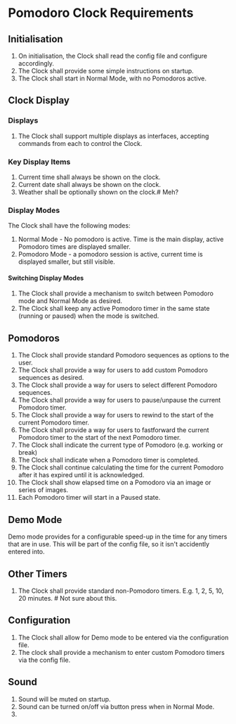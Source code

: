 # Pomodoro Clock Requirements

## Initialisation
1. On initialisation, the Clock shall read the config file and configure accordingly.
2. The Clock shall provide some simple instructions on startup.
2. The Clock shall start in Normal Mode, with no Pomodoros active.

## Clock Display

### Displays
1. The Clock shall support multiple displays as interfaces, accepting commands from each to control the Clock. 

### Key Display Items 
1. Current time shall always be shown on the clock.
2. Current date shall always be shown on the clock. 
3. Weather shall be optionally shown on the clock.# Meh? 

### Display Modes
The Clock shall have the following modes:
1. Normal Mode - No pomodoro is active. Time is the main display, active Pomodoro times are displayed smaller. 
2. Pomodoro Mode - a pomodoro session is active, current time is displayed smaller, but still visible. 

#### Switching Display Modes
1. The Clock shall provide a mechanism to switch between Pomodoro mode and Normal Mode as desired.
2. The Clock shall keep any active Pomodoro timer in the same state (running or paused) when the mode is switched.

## Pomodoros
1. The Clock shall provide standard Pomodoro sequences as options to the user. 
2. The Clock shall provide a way for users to add custom Pomodoro sequences as desired. 
3. The Clock shall provide a way for users to select different Pomodoro sequences.
4. The Clock shall provide a way for users to pause/unpause the current Pomodoro timer. 
5. The Clock shall provide a way for users to rewind to the start of the current Pomodoro timer. 
6. The Clock shall provide a way for users to fastforward the current Pomodoro timer to the start of the next 
Pomodoro timer.
7. The Clock shall indicate the current type of Pomodoro (e.g. working or break)
8. The Clock shall indicate when a Pomodoro timer is completed. 
9. The Clock shall continue calculating the time for the current Pomodoro after it has expired until it is acknowledged.
10. The Clock shall show elapsed time on a Pomodoro via an image or series of images. 
11. Each Pomodoro timer will start in a Paused state.

## Demo Mode
Demo mode provides for a configurable speed-up in the time for any timers that are in use. This will be part of the 
config file, so it isn't accidently entered into. 

## Other Timers
1. The Clock shall provide standard non-Pomodoro timers. E.g. 1, 2, 5, 10, 20 minutes. # Not sure about this. 

## Configuration
1. The Clock shall allow for Demo mode to be entered via the configuration file. 
2. The clock shall provide a mechanism to enter custom Pomodoro timers via the config file.

## Sound
1. Sound will be muted on startup. 
2. Sound can be turned on/off via button press when in Normal Mode. 
3. 
 





